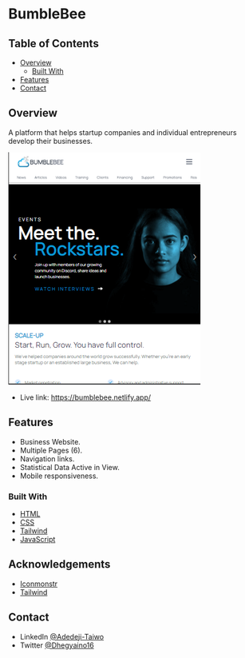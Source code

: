 
# BumbleBee

<!-- TABLE OF CONTENTS -->

## Table of Contents

- [Overview](#overview)
  - [Built With](#built-with)
- [Features](#features)
- [Contact](#contact)

<!-- OVERVIEW -->
## Overview
<!--Introduce your projects by taking a screenshot or a gif. Try to tell visitors a story about your project by answering:-->

A platform that helps startup companies and individual entrepreneurs develop their businesses.

![Screenshot](https://github.com/Adedeji-Taiwo/BumbleBee/blob/main/assets/Screenshot%202021-08-31%20100127.png)
  
- Live link: https://bumblebee.netlify.app/

## Features

- Business Website.
- Multiple Pages (6).
- Navigation links.
- Statistical Data Active in View.
- Mobile responsiveness.

### Built With

<!-- This section should list any major frameworks that you built your project using. Here are a few examples.-->

- [HTML](https://www.w3schools.com/html/)
- [CSS](https://www.w3schools.com/css/default.asp)
-  [Tailwind](https://tailwindcss.com)
- [JavaScript](https://www.w3schools.com/js/default.asp)


<!-- This section should list any articles or add-ons/plugins that helps you to complete the project. This is optional but it will help you in the future. For exmpale -->
## Acknowledgements
 - [Iconmonstr](https://iconmonstr.com)
 - [Tailwind](https://tailwindcss.com)

## Contact

<!--- Website [your-website.com](https://{your-web-site-link})-->
- LinkedIn [@Adedeji-Taiwo](https://{linkedin.com/in/adedeji-taiwo})
- Twitter [@Dhegyaino16](https://{twitter.com/Dhegyaino16})  
